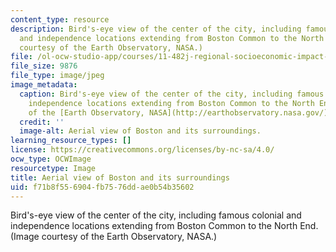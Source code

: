 ```yaml
---
content_type: resource
description: Bird's-eye view of the center of the city, including famous colonial
  and independence locations extending from Boston Common to the North End. (Image
  courtesy of the Earth Observatory, NASA.)
file: /ol-ocw-studio-app/courses/11-482j-regional-socioeconomic-impact-analyses-and-modeling-fall-2007/f71b8f556904fb7576ddae0b54b35602_11-482jf07-th.jpg
file_size: 9876
file_type: image/jpeg
image_metadata:
  caption: Bird's-eye view of the center of the city, including famous colonial and
    independence locations extending from Boston Common to the North End. (Image courtesy
    of the [Earth Observatory, NASA](http://earthobservatory.nasa.gov/).)
  credit: ''
  image-alt: Aerial view of Boston and its surroundings.
learning_resource_types: []
license: https://creativecommons.org/licenses/by-nc-sa/4.0/
ocw_type: OCWImage
resourcetype: Image
title: Aerial view of Boston and its surroundings
uid: f71b8f55-6904-fb75-76dd-ae0b54b35602
---
```

Bird's-eye view of the center of the city, including famous colonial and independence locations extending from Boston Common to the North End. (Image courtesy of the Earth Observatory, NASA.)